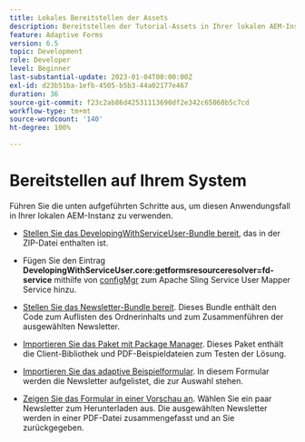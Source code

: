 ```yaml
---
title: Lokales Bereitstellen der Assets
description: Bereitstellen der Tutorial-Assets in Ihrer lokalen AEM-Instanz
feature: Adaptive Forms
version: 6.5
topic: Development
role: Developer
level: Beginner
last-substantial-update: 2023-01-04T00:00:00Z
exl-id: d23b51ba-1efb-4505-b5b3-44a02177e467
duration: 36
source-git-commit: f23c2ab86d42531113690df2e342c65060b5c7cd
workflow-type: tm+mt
source-wordcount: '140'
ht-degree: 100%

---
```


# Bereitstellen auf Ihrem System

Führen Sie die unten aufgeführten Schritte aus, um diesen Anwendungsfall in Ihrer lokalen AEM-Instanz zu verwenden.

* [Stellen Sie das DevelopingWithServiceUser-Bundle bereit](https://experienceleague.adobe.com/docs/experience-manager-learn/assets/developingwithserviceuser.zip?lang=de), das in der ZIP-Datei enthalten ist.

* Fügen Sie den Eintrag **DevelopingWithServiceUser.core:getformsresourceresolver=fd-service** mithilfe von [configMgr](http://localhost:4502/system/console/configMgr) zum Apache Sling Service User Mapper Service hinzu.

* [Stellen Sie das Newsletter-Bundle bereit](assets/Newsletters.core-1.0.0-SNAPSHOT.jar). Dieses Bundle enthält den Code zum Auflisten des Ordnerinhalts und zum Zusammenführen der ausgewählten Newsletter.

* [Importieren Sie das Paket mit Package Manager](assets/newsletter.zip). Dieses Paket enthält die Client-Bibliothek und PDF-Beispieldateien zum Testen der Lösung.

* [Importieren Sie das adaptive Beispielformular](assets/sample-adaptive-form.zip). In diesem Formular werden die Newsletter aufgelistet, die zur Auswahl stehen.

* [Zeigen Sie das Formular in einer Vorschau an](http://localhost:4502/content/dam/formsanddocuments/downloadarchivednewsletters/jcr:content?wcmmode=disabled).
Wählen Sie ein paar Newsletter zum Herunterladen aus. Die ausgewählten Newsletter werden in einer PDF-Datei zusammengefasst und an Sie zurückgegeben.
